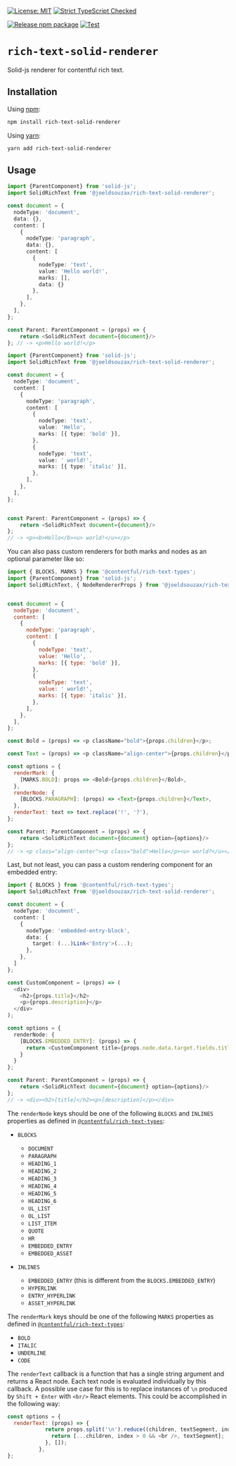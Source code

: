 [![License: MIT](https://img.shields.io/badge/License-MIT-yellow.svg)](https://opensource.org/licenses/MIT) [![Strict TypeScript Checked](https://badgen.net/badge/TS/Strict "Strict TypeScript Checked")](https://www.typescriptlang.org)

[![Release npm package](https://github.com/joeldsouzax/rich-text-solid-renderer/actions/workflows/release.yml/badge.svg)](https://github.com/joeldsouzax/rich-text-solid-renderer/actions/workflows/release.yml) [![Test](https://github.com/joeldsouzax/rich-text-solid-renderer/actions/workflows/test.yml/badge.svg)](https://github.com/joeldsouzax/rich-text-solid-renderer/actions/workflows/test.yml)

# `rich-text-solid-renderer`

Solid-js renderer for contentful rich text.

## Installation

Using [npm](http://npmjs.org/):

```sh
npm install rich-text-solid-renderer
```

Using [yarn](https://yarnpkg.com/):

```sh
yarn add rich-text-solid-renderer
```

## Usage

```typescript
import {ParentComponent} from 'solid-js';
import SolidRichText from '@joeldsouzax/rich-text-solid-renderer';

const document = {
  nodeType: 'document',
  data: {},
  content: [
    {
      nodeType: 'paragraph',
      data: {},
      content: [
        {
          nodeType: 'text',
          value: 'Hello world!',
          marks: [],
          data: {}
        },
      ],
    },
  ],
};

const Parent: ParentComponent = (props) => {
    return <SolidRichText document={document}/>
}; // -> <p>Hello world!</p>
```

```typescript
import {ParentComponent} from 'solid-js';
import SolidRichText from '@joeldsouzax/rich-text-solid-renderer';

const document = {
  nodeType: 'document',
  content: [
    {
      nodeType: 'paragraph',
      content: [
        {
          nodeType: 'text',
          value: 'Hello',
          marks: [{ type: 'bold' }],
        },
        {
          nodeType: 'text',
          value: ' world!',
          marks: [{ type: 'italic' }],
        },
      ],
    },
  ],
};


const Parent: ParentComponent = (props) => {
    return <SolidRichText document={document}/>
};
// -> <p><b>Hello</b><u> world!</u></p>
```

You can also pass custom renderers for both marks and nodes as an optional parameter like so:

```javascript
import { BLOCKS, MARKS } from '@contentful/rich-text-types';
import {ParentComponent} from 'solid-js';
import SolidRichText, { NodeRendererProps } from '@joeldsouzax/rich-text-solid-renderer';


const document = {
  nodeType: 'document',
  content: [
    {
      nodeType: 'paragraph',
      content: [
        {
          nodeType: 'text',
          value: 'Hello',
          marks: [{ type: 'bold' }],
        },
        {
          nodeType: 'text',
          value: ' world!',
          marks: [{ type: 'italic' }],
        },
      ],
    },
  ],
};

const Bold = (props) => <p className="bold">{props.children}</p>;

const Text = (props) => <p className="align-center">{props.children}</p>;

const options = {
  renderMark: {
    [MARKS.BOLD]: props => <Bold>{props.children}</Bold>,
  },
  renderNode: {
    [BLOCKS.PARAGRAPH]: (props) => <Text>{props.children}</Text>,
  },
  renderText: text => text.replace('!', '?'),
};

const Parent: ParentComponent = (props) => {
    return <SolidRichText document={document} option={options}/>
};
// -> <p class="align-center"><p class="bold">Hello</p><u> world?</u></p>
```

Last, but not least, you can pass a custom rendering component for an embedded entry:

```typescript
import { BLOCKS } from '@contentful/rich-text-types';
import SolidRichText from '@joeldsouzax/rich-text-solid-renderer';

const document = {
  nodeType: 'document',
  content: [
    {
      nodeType: 'embedded-entry-block',
      data: {
        target: (...)Link<'Entry'>(...);
      },
    },
  ]
};

const CustomComponent = (props) => (
  <div>
    <h2>{props.title}</h2>
    <p>{props.description}</p>
  </div>
);

const options = {
  renderNode: {
    [BLOCKS.EMBEDDED_ENTRY]: (props) => {
      return <CustomComponent title={props.node.data.target.fields.title} description={props.node.data.target.fields.description} />
    }
  }
};

const Parent: ParentComponent = (props) => {
    return <SolidRichText document={document} option={options}/>
};
// -> <div><h2>[title]</h2><p>[description]</p></div>
```

The `renderNode` keys should be one of the following `BLOCKS` and `INLINES` properties as defined in [`@contentful/rich-text-types`](https://www.npmjs.com/package/@contentful/rich-text-types):

- `BLOCKS`

  - `DOCUMENT`
  - `PARAGRAPH`
  - `HEADING_1`
  - `HEADING_2`
  - `HEADING_3`
  - `HEADING_4`
  - `HEADING_5`
  - `HEADING_6`
  - `UL_LIST`
  - `OL_LIST`
  - `LIST_ITEM`
  - `QUOTE`
  - `HR`
  - `EMBEDDED_ENTRY`
  - `EMBEDDED_ASSET`

- `INLINES`
  - `EMBEDDED_ENTRY` (this is different from the `BLOCKS.EMBEDDED_ENTRY`)
  - `HYPERLINK`
  - `ENTRY_HYPERLINK`
  - `ASSET_HYPERLINK`

The `renderMark` keys should be one of the following `MARKS` properties as defined in [`@contentful/rich-text-types`](https://www.npmjs.com/package/@contentful/rich-text-types):

- `BOLD`
- `ITALIC`
- `UNDERLINE`
- `CODE`

The `renderText` callback is a function that has a single string argument and returns a React node. Each text node is evaluated individually by this callback. A possible use case for this is to replace instances of `\n` produced by `Shift + Enter` with `<br/>` React elements. This could be accomplished in the following way:

```javascript
const options = {
  renderText: (props) => {
            return props.split('\n').reduce((children, textSegment, index) => {
              return [...children, index > 0 && <br />, textSegment];
            }, []);
          },
};
```
